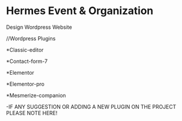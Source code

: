 # Hermes Event & Organization
Design Wordpress Website

//Wordpress Plugins

*Classic-editor

*Contact-form-7

*Elementor

*Elementor-pro

*Mesmerize-companion

-IF ANY SUGGESTION OR ADDING A NEW PLUGIN ON THE PROJECT PLEASE NOTE HERE!
